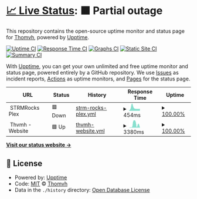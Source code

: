 # [📈 Live Status](https://thomvh.github.io/thvmh-uptime): <!--live status--> **🟧 Partial outage**

This repository contains the open-source uptime monitor and status page for [Thomvh](https://thomvh.github.io/thvmh-uptime), powered by [Upptime](https://github.com/upptime/upptime).

[![Uptime CI](https://github.com/koj-co/upptime/workflows/Uptime%20CI/badge.svg)](https://github.com/koj-co/upptime/actions?query=workflow%3A%22Uptime+CI%22)
[![Response Time CI](https://github.com/koj-co/upptime/workflows/Response%20Time%20CI/badge.svg)](https://github.com/koj-co/upptime/actions?query=workflow%3A%22Response+Time+CI%22)
[![Graphs CI](https://github.com/koj-co/upptime/workflows/Graphs%20CI/badge.svg)](https://github.com/koj-co/upptime/actions?query=workflow%3A%22Graphs+CI%22)
[![Static Site CI](https://github.com/koj-co/upptime/workflows/Static%20Site%20CI/badge.svg)](https://github.com/koj-co/upptime/actions?query=workflow%3A%22Static+Site+CI%22)
[![Summary CI](https://github.com/koj-co/upptime/workflows/Summary%20CI/badge.svg)](https://github.com/koj-co/upptime/actions?query=workflow%3A%22Summary+CI%22)

With [Upptime](https://upptime.js.org), you can get your own unlimited and free uptime monitor and status page, powered entirely by a GitHub repository. We use [Issues](https://github.com/thomvh/thvmh-uptime/issues) as incident reports, [Actions](https://github.com/thomvh/thvmh-uptime/actions) as uptime monitors, and [Pages](https://thomvh.github.io/thvmh-uptime) for the status page.

<!--start: status pages-->
<!-- This summary is generated by Upptime (https://github.com/upptime/upptime) -->
<!-- Do not edit this manually, your changes will be overwritten -->
<!-- prettier-ignore -->
| URL | Status | History | Response Time | Uptime |
| --- | ------ | ------- | ------------- | ------ |
| <img alt="" src="https://icons.duckduckgo.com/ip3/null.ico" height="13"> STRMRocks Plex | 🟥 Down | [strm-rocks-plex.yml](https://github.com/Thomvh/thvmh-uptime/commits/HEAD/history/strm-rocks-plex.yml) | <details><summary><img alt="Response time graph" src="./graphs/strm-rocks-plex/response-time-week.png" height="20"> 454ms</summary><br><a href="https://status.thvmh.nl/history/strm-rocks-plex"><img alt="Response time 607" src="https://img.shields.io/endpoint?url=https%3A%2F%2Fraw.githubusercontent.com%2FThomvh%2Fthvmh-uptime%2FHEAD%2Fapi%2Fstrm-rocks-plex%2Fresponse-time.json"></a><br><a href="https://status.thvmh.nl/history/strm-rocks-plex"><img alt="24-hour response time 312" src="https://img.shields.io/endpoint?url=https%3A%2F%2Fraw.githubusercontent.com%2FThomvh%2Fthvmh-uptime%2FHEAD%2Fapi%2Fstrm-rocks-plex%2Fresponse-time-day.json"></a><br><a href="https://status.thvmh.nl/history/strm-rocks-plex"><img alt="7-day response time 454" src="https://img.shields.io/endpoint?url=https%3A%2F%2Fraw.githubusercontent.com%2FThomvh%2Fthvmh-uptime%2FHEAD%2Fapi%2Fstrm-rocks-plex%2Fresponse-time-week.json"></a><br><a href="https://status.thvmh.nl/history/strm-rocks-plex"><img alt="30-day response time 717" src="https://img.shields.io/endpoint?url=https%3A%2F%2Fraw.githubusercontent.com%2FThomvh%2Fthvmh-uptime%2FHEAD%2Fapi%2Fstrm-rocks-plex%2Fresponse-time-month.json"></a><br><a href="https://status.thvmh.nl/history/strm-rocks-plex"><img alt="1-year response time 657" src="https://img.shields.io/endpoint?url=https%3A%2F%2Fraw.githubusercontent.com%2FThomvh%2Fthvmh-uptime%2FHEAD%2Fapi%2Fstrm-rocks-plex%2Fresponse-time-year.json"></a></details> | <details><summary><a href="https://status.thvmh.nl/history/strm-rocks-plex">100.00%</a></summary><a href="https://status.thvmh.nl/history/strm-rocks-plex"><img alt="All-time uptime 99.36%" src="https://img.shields.io/endpoint?url=https%3A%2F%2Fraw.githubusercontent.com%2FThomvh%2Fthvmh-uptime%2FHEAD%2Fapi%2Fstrm-rocks-plex%2Fuptime.json"></a><br><a href="https://status.thvmh.nl/history/strm-rocks-plex"><img alt="24-hour uptime 100.00%" src="https://img.shields.io/endpoint?url=https%3A%2F%2Fraw.githubusercontent.com%2FThomvh%2Fthvmh-uptime%2FHEAD%2Fapi%2Fstrm-rocks-plex%2Fuptime-day.json"></a><br><a href="https://status.thvmh.nl/history/strm-rocks-plex"><img alt="7-day uptime 100.00%" src="https://img.shields.io/endpoint?url=https%3A%2F%2Fraw.githubusercontent.com%2FThomvh%2Fthvmh-uptime%2FHEAD%2Fapi%2Fstrm-rocks-plex%2Fuptime-week.json"></a><br><a href="https://status.thvmh.nl/history/strm-rocks-plex"><img alt="30-day uptime 99.68%" src="https://img.shields.io/endpoint?url=https%3A%2F%2Fraw.githubusercontent.com%2FThomvh%2Fthvmh-uptime%2FHEAD%2Fapi%2Fstrm-rocks-plex%2Fuptime-month.json"></a><br><a href="https://status.thvmh.nl/history/strm-rocks-plex"><img alt="1-year uptime 99.64%" src="https://img.shields.io/endpoint?url=https%3A%2F%2Fraw.githubusercontent.com%2FThomvh%2Fthvmh-uptime%2FHEAD%2Fapi%2Fstrm-rocks-plex%2Fuptime-year.json"></a></details>
| <img alt="" src="https://icons.duckduckgo.com/ip3/null.ico" height="13"> Thvmh - Website | 🟩 Up | [thvmh-website.yml](https://github.com/Thomvh/thvmh-uptime/commits/HEAD/history/thvmh-website.yml) | <details><summary><img alt="Response time graph" src="./graphs/thvmh-website/response-time-week.png" height="20"> 3380ms</summary><br><a href="https://status.thvmh.nl/history/thvmh-website"><img alt="Response time 504" src="https://img.shields.io/endpoint?url=https%3A%2F%2Fraw.githubusercontent.com%2FThomvh%2Fthvmh-uptime%2FHEAD%2Fapi%2Fthvmh-website%2Fresponse-time.json"></a><br><a href="https://status.thvmh.nl/history/thvmh-website"><img alt="24-hour response time 316" src="https://img.shields.io/endpoint?url=https%3A%2F%2Fraw.githubusercontent.com%2FThomvh%2Fthvmh-uptime%2FHEAD%2Fapi%2Fthvmh-website%2Fresponse-time-day.json"></a><br><a href="https://status.thvmh.nl/history/thvmh-website"><img alt="7-day response time 3380" src="https://img.shields.io/endpoint?url=https%3A%2F%2Fraw.githubusercontent.com%2FThomvh%2Fthvmh-uptime%2FHEAD%2Fapi%2Fthvmh-website%2Fresponse-time-week.json"></a><br><a href="https://status.thvmh.nl/history/thvmh-website"><img alt="30-day response time 1111" src="https://img.shields.io/endpoint?url=https%3A%2F%2Fraw.githubusercontent.com%2FThomvh%2Fthvmh-uptime%2FHEAD%2Fapi%2Fthvmh-website%2Fresponse-time-month.json"></a><br><a href="https://status.thvmh.nl/history/thvmh-website"><img alt="1-year response time 504" src="https://img.shields.io/endpoint?url=https%3A%2F%2Fraw.githubusercontent.com%2FThomvh%2Fthvmh-uptime%2FHEAD%2Fapi%2Fthvmh-website%2Fresponse-time-year.json"></a></details> | <details><summary><a href="https://status.thvmh.nl/history/thvmh-website">100.00%</a></summary><a href="https://status.thvmh.nl/history/thvmh-website"><img alt="All-time uptime 99.99%" src="https://img.shields.io/endpoint?url=https%3A%2F%2Fraw.githubusercontent.com%2FThomvh%2Fthvmh-uptime%2FHEAD%2Fapi%2Fthvmh-website%2Fuptime.json"></a><br><a href="https://status.thvmh.nl/history/thvmh-website"><img alt="24-hour uptime 100.00%" src="https://img.shields.io/endpoint?url=https%3A%2F%2Fraw.githubusercontent.com%2FThomvh%2Fthvmh-uptime%2FHEAD%2Fapi%2Fthvmh-website%2Fuptime-day.json"></a><br><a href="https://status.thvmh.nl/history/thvmh-website"><img alt="7-day uptime 100.00%" src="https://img.shields.io/endpoint?url=https%3A%2F%2Fraw.githubusercontent.com%2FThomvh%2Fthvmh-uptime%2FHEAD%2Fapi%2Fthvmh-website%2Fuptime-week.json"></a><br><a href="https://status.thvmh.nl/history/thvmh-website"><img alt="30-day uptime 100.00%" src="https://img.shields.io/endpoint?url=https%3A%2F%2Fraw.githubusercontent.com%2FThomvh%2Fthvmh-uptime%2FHEAD%2Fapi%2Fthvmh-website%2Fuptime-month.json"></a><br><a href="https://status.thvmh.nl/history/thvmh-website"><img alt="1-year uptime 99.99%" src="https://img.shields.io/endpoint?url=https%3A%2F%2Fraw.githubusercontent.com%2FThomvh%2Fthvmh-uptime%2FHEAD%2Fapi%2Fthvmh-website%2Fuptime-year.json"></a></details>

<!--end: status pages-->

[**Visit our status website →**](https://thomvh.github.io/thvmh-uptime)

## 📄 License

- Powered by: [Upptime](https://github.com/upptime/upptime)
- Code: [MIT](./LICENSE) © [Thomvh](https://thomvh.github.io/thvmh-uptime)
- Data in the `./history` directory: [Open Database License](https://opendatacommons.org/licenses/odbl/1-0/)
